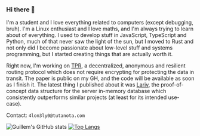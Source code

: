 ### Hi there 👋

I'm a student and I love everything related to computers (except debugging, bruh). I'm a Linux enthusiast and I love maths, and I'm always trying to learn about of everything. I used to develop stuff in JavaScript, TypeScript and Python, much of that never saw the light of the sun, but I moved to Rust and not only did I become passionate about low-level stuff and systems programming, but I started creating things that are actually worth it.

Right now, I'm working on [TPR](https://github.com/Alonely0/tpr), a decentralized, anonymous and resilient routing protocol which does not require encrypting for protecting the data in transit. The paper is public on my GH, and the code will be available as soon as I finish it. The latest thing I published about it was [Lariv](https://github.com/Alonely0/Lariv), the proof-of-concept data structure for the server in-memory database which consistently outperforms similar projects (at least for its intended use-case).

Contact: `4lon3ly0@tutanota.com`


![Guillem's GitHub stats](https://github-readme-stats.vercel.app/api?username=Alonely0&show_icons=true&theme=gruvbox) [![Top Langs](https://github-readme-stats.vercel.app/api/top-langs/?username=alonely0&hide=HTML&exclude_repo=verdugo,verdugo-web,payload-mimikatz-procdump-for-rubber-ducky,password_generator,blockchain-particles,dotfiles&layout=compact&theme=gruvbox)](https://github.com/alonely0/github-readme-stats)
